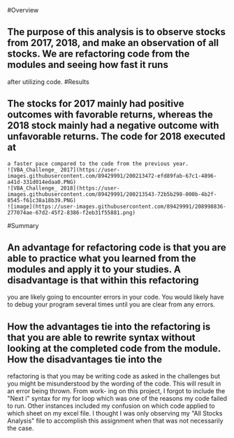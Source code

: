 #Overview
## The purpose of this analysis is to observe stocks from 2017, 2018, and make an observation of all stocks. We are refactoring code from the modules and seeing how fast it runs
after utilizing code.
#Results
## The stocks for 2017 mainly had positive outcomes with favorable returns, whereas the 2018 stock mainly had a negative outcome with unfavorable returns. The code for 2018 executed at 
    a faster pace compared to the code from the previous year.
    ![VBA_Challenge_ 2017](https://user-images.githubusercontent.com/89429991/200213472-efd89fab-67c1-4896-a41d-331d014edaa0.PNG)
    ![VBA_Challenge_ 2018](https://user-images.githubusercontent.com/89429991/200213543-72b5b298-000b-4b2f-8545-f61c38a18b39.PNG)
    ![image](https://user-images.githubusercontent.com/89429991/208998836-277074ae-67d2-45f2-8386-f2eb31f55881.png)



#Summary
## An advantage for refactoring code is that you are able to practice what you learned from the modules and apply it to your studies. A disadvantage is that within this refactoring
you are likely going to encounter errors in your code. You would likely have to debug your program several times until you are clear from any errors.
## How the advantages tie into the refactoring is that you are able to rewrite syntax without looking at the completed code from the module. How the disadvantages tie into the
refactoring is that you may be writing code as asked in the challenges but you might be misunderstood by the wording of the code. This will result in an error being thrown. From work-
ing on this project, I forgot to include the "Next i" syntax for my for loop which was one of the reasons my code failed to run. Other instances included my confusion on which 
code applied to which sheet on my excel file. I thought I was only observing my "All Stocks Analysis" file to accomplish this assignment when that was not necessarily the case.
